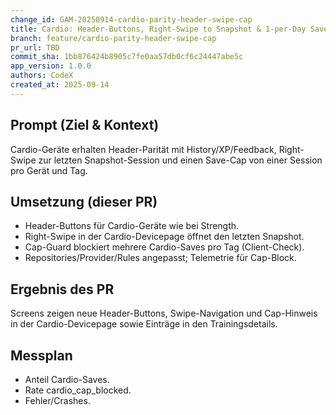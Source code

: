 ```yaml
---
change_id: GAM-20250914-cardio-parity-header-swipe-cap
title: Cardio: Header-Buttons, Right-Swipe to Snapshot & 1-per-Day Save Cap
branch: feature/cardio-parity-header-swipe-cap
pr_url: TBD
commit_sha: 1bb876424b8905c7fe0aa57db0cf6c24447abe5c
app_version: 1.0.0
authors: CodeX
created_at: 2025-09-14
---
```


## Prompt (Ziel & Kontext)
Cardio-Geräte erhalten Header-Parität mit History/XP/Feedback, Right-Swipe zur letzten Snapshot-Session und einen Save-Cap von einer Session pro Gerät und Tag.

## Umsetzung (dieser PR)
- Header-Buttons für Cardio-Geräte wie bei Strength.
- Right-Swipe in der Cardio-Devicepage öffnet den letzten Snapshot.
- Cap-Guard blockiert mehrere Cardio-Saves pro Tag (Client-Check).
- Repositories/Provider/Rules angepasst; Telemetrie für Cap-Block.

## Ergebnis des PR
Screens zeigen neue Header-Buttons, Swipe-Navigation und Cap-Hinweis in der Cardio-Devicepage sowie Einträge in den Trainingsdetails.

## Messplan
- Anteil Cardio-Saves.
- Rate cardio_cap_blocked.
- Fehler/Crashes.
